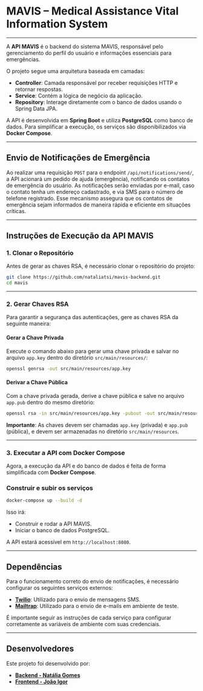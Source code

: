 # MAVIS – Medical Assistance Vital Information System

---

A **API MAVIS** é o backend do sistema MAVIS, responsável pelo gerenciamento do perfil do usuário e informações essenciais para emergências.

O projeto segue uma arquitetura baseada em camadas:
- **Controller**: Camada responsável por receber requisições HTTP e retornar respostas.
- **Service**: Contém a lógica de negócio da aplicação.
- **Repository**: Interage diretamente com o banco de dados usando o Spring Data JPA.

A API é desenvolvida em **Spring Boot** e utiliza **PostgreSQL** como banco de dados. Para simplificar a execução, os serviços são disponibilizados via **Docker Compose**.

---

## Envio de Notificações de Emergência

Ao realizar uma requisição `POST` para o endpoint `/api/notifications/send/`, a API acionará um pedido de ajuda (emergência), notificando os contatos de emergência do usuário. As notificações serão enviadas por e-mail, caso o contato tenha um endereço cadastrado, e via SMS para o número de telefone registrado. Esse mecanismo assegura que os contatos de emergência sejam informados de maneira rápida e eficiente em situações críticas.

---

## **Instruções de Execução da API MAVIS**

### 1. Clonar o Repositório

Antes de gerar as chaves RSA, é necessário clonar o repositório do projeto:

```bash
git clone https://github.com/nataliatsi/mavis-backend.git
cd mavis
```

---

### 2. Gerar Chaves RSA

Para garantir a segurança das autenticações, gere as chaves RSA da seguinte maneira:

#### Gerar a Chave Privada

Execute o comando abaixo para gerar uma chave privada e salvar no arquivo `app.key` dentro do diretório `src/main/resources/`:

```bash
openssl genrsa -out src/main/resources/app.key
```

#### Derivar a Chave Pública

Com a chave privada gerada, derive a chave pública e salve no arquivo `app.pub` dentro do mesmo diretório:

```bash
openssl rsa -in src/main/resources/app.key -pubout -out src/main/resources/app.pub
```

**Importante**: As chaves devem ser chamadas `app.key` (privada) e `app.pub` (pública), e devem ser armazenadas no diretório `src/main/resources`.

---

### 3. Executar a API com Docker Compose

Agora, a execução da API e do banco de dados é feita de forma simplificada com **Docker Compose**.

### Construir e subir os serviços

```bash
docker-compose up --build -d
```

Isso irá:
- Construir e rodar a API MAVIS.
- Iniciar o banco de dados PostgreSQL.

A API estará acessível em `http://localhost:8080`.

---

## Dependências

Para o funcionamento correto do envio de notificações, é necessário configurar os seguintes serviços externos:
- **[Twilio](https://www.twilio.com/pt-br)**: Utilizado para o envio de mensagens SMS. 
- **[Mailtrap](https://mailtrap.io/)**: Utilizado para o envio de e-mails em ambiente de teste. 

É importante seguir as instruções de cada serviço para configurar corretamente as variáveis de ambiente com suas credenciais.

---

## **Desenvolvedores**

Este projeto foi desenvolvido por:

- **[Backend - Natália Gomes](https://github.com/nataliatsi)**
- **[Frontend - João Igor](https://github.com/ignizxl)**





